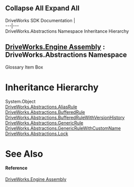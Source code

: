 Collapse All Expand All  
---  
DriveWorks SDK Documentation  |   
---|---  
DriveWorks.Abstractions Namespace Inheritance Hierarchy   
  
[DriveWorks.Engine Assembly](topic2156.md) : DriveWorks.Abstractions Namespace  
---  
  
Glossary Item Box

# Inheritance Hierarchy

System.Object  
[DriveWorks.Abstractions.AliasRule](topic6001.md)  
[DriveWorks.Abstractions.BufferedRule](topic6017.md)  
[DriveWorks.Abstractions.BufferedRuleWithVersionHistory](topic6035.md)  
[DriveWorks.Abstractions.GenericRule](topic6043.md)  
[DriveWorks.Abstractions.GenericRuleWithCustomName](topic6063.md)  
[DriveWorks.Abstractions.Lock](topic6079.md)  


# See Also

#### Reference

[DriveWorks.Engine Assembly](topic2156.md)



